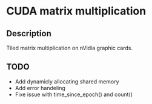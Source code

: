 # CUDA matrix multiplication

## Description
Tiled matrix multiplication on nVidia graphic cards.

## TODO
* Add dynamicly allocating shared memory
* Add error handeling
* Fixe issue with time_since_epoch() and count()
